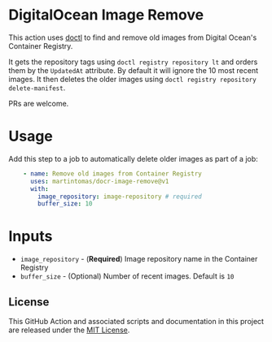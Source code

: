 # DigitalOcean Image Remove
This action uses [doctl](https://github.com/digitalocean/action-doctl) to find and remove old images from Digital Ocean's Container Registry.

It gets the repository tags using `doctl registry repository lt` and orders them by the `UpdatedAt` attribute. By default it will ignore the 10 most recent images. It then deletes the older images using `doctl registry repository delete-manifest`.

PRs are welcome.

# Usage
Add this step to a job to automatically delete older images as part of a job:

```yaml
    - name: Remove old images from Container Registry
      uses: martintomas/docr-image-remove@v1
      with:
        image_repository: image-repository # required
        buffer_size: 10
```

# Inputs
- `image_repository` - (**Required**) Image repository name in the Container Registry
- `buffer_size` - (Optional) Number of recent images. Default is `10`

## License

This GitHub Action and associated scripts and documentation in this project are released under the [MIT License](LICENSE).
